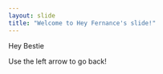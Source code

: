 ```yaml
---
layout: slide
title: "Welcome to Hey Fernance's slide!"
---
```

Hey Bestie

Use the left arrow to go back!